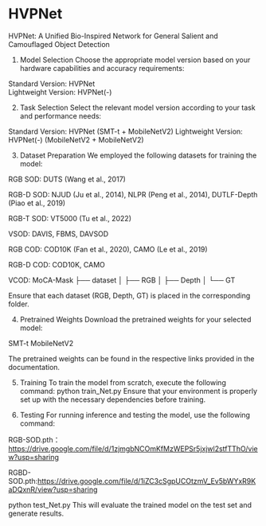 # HVPNet
HVPNet: A Unified Bio-Inspired Network for General Salient and Camouflaged Object Detection
 1. Model Selection
Choose the appropriate model version based on your hardware capabilities and accuracy requirements:

Standard Version: HVPNet  
Lightweight Version: HVPNet(-)

 2. Task Selection
Select the relevant model version according to your task and performance needs:

Standard Version: HVPNet (SMT-t + MobileNetV2)
Lightweight Version: HVPNet(-) (MobileNetV2 + MobileNetV2)

 3. Dataset Preparation
We employed the following datasets for training the model:

RGB SOD: DUTS (Wang et al., 2017)

RGB-D SOD: NJUD (Ju et al., 2014), NLPR (Peng et al., 2014), DUTLF-Depth (Piao et al., 2019)

RGB-T SOD: VT5000 (Tu et al., 2022)

VSOD: DAVIS, FBMS, DAVSOD

RGB COD: COD10K (Fan et al., 2020), CAMO (Le et al., 2019)

RGB-D COD: COD10K, CAMO

VCOD: MoCA-Mask
├── dataset
│ ├── RGB
│ ├── Depth
│ └── GT

Ensure that each dataset (RGB, Depth, GT) is placed in the corresponding folder.

 4. Pretrained Weights
Download the pretrained weights for your selected model:

SMT-t
MobileNetV2

The pretrained weights can be found in the respective links provided in the documentation.

5. Training
To train the model from scratch, execute the following command:
python train_Net.py
Ensure that your environment is properly set up with the necessary dependencies before training.

6. Testing
For running inference and testing the model, use the following command:



RGB-SOD.pth：https://drive.google.com/file/d/1zjmgbNCOmKfMzWEPSr5jxjwl2stfTThO/view?usp=sharing



RGBD-SOD.pth:https://drive.google.com/file/d/1iZC3cSgpUCOtzmV_Ev5bWYxR9KaDQxnR/view?usp=sharing

python test_Net.py
This will evaluate the trained model on the test set and generate results.
